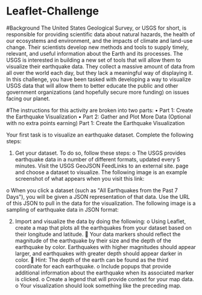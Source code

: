 # Leaflet-Challenge

#Background
The United States Geological Survey, or USGS for short, is responsible for providing scientific data about natural hazards, the health of our ecosystems and environment, and the impacts of climate and land-use change. Their scientists develop new methods and tools to supply timely, relevant, and useful information about the Earth and its processes.
The USGS is interested in building a new set of tools that will allow them to visualize their earthquake data. They collect a massive amount of data from all over the world each day, but they lack a meaningful way of displaying it. In this challenge, you have been tasked with developing a way to visualize USGS data that will allow them to better educate the public and other government organizations (and hopefully secure more funding) on issues facing our planet.

#The instructions for this activity are broken into two parts:
•	Part 1: Create the Earthquake Visualization
•	Part 2: Gather and Plot More Data (Optional with no extra points earning)
Part 1: Create the Earthquake Visualization
 
Your first task is to visualize an earthquake dataset. Complete the following steps:
1.	Get your dataset. To do so, follow these steps:
o	The USGS provides earthquake data in a number of different formats, updated every 5 minutes. Visit the USGS GeoJSON FeedLinks to an external site. page and choose a dataset to visualize. The following image is an example screenshot of what appears when you visit this link:
 
o	When you click a dataset (such as "All Earthquakes from the Past 7 Days"), you will be given a JSON representation of that data. Use the URL of this JSON to pull in the data for the visualization. The following image is a sampling of earthquake data in JSON format:
 
2.	Import and visualize the data by doing the following:
o	Using Leaflet, create a map that plots all the earthquakes from your dataset based on their longitude and latitude.
	Your data markers should reflect the magnitude of the earthquake by their size and the depth of the earthquake by color. Earthquakes with higher magnitudes should appear larger, and earthquakes with greater depth should appear darker in color.
	Hint: The depth of the earth can be found as the third coordinate for each earthquake.
o	Include popups that provide additional information about the earthquake when its associated marker is clicked.
o	Create a legend that will provide context for your map data.
o	Your visualization should look something like the preceding map.

